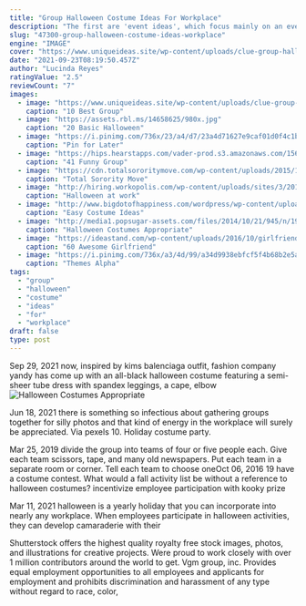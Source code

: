 ```yaml
---
title: "Group Halloween Costume Ideas For Workplace"
description: "The first are 'event ideas', which focus mainly on an event (obviously), like 'blind date in a fairy tale universe' or 'music from the workplace'. These ideas are mainly aimed at those who wish to focus on"
slug: "47300-group-halloween-costume-ideas-workplace"
engine: "IMAGE"
cover: "https://www.uniqueideas.site/wp-content/uploads/clue-group-halloween-halloween-costumes-and-costumes-1.jpg"
date: "2021-09-23T08:19:50.457Z"
author: "Lucinda Reyes"
ratingValue: "2.5"
reviewCount: "7"
images:
  - image: "https://www.uniqueideas.site/wp-content/uploads/clue-group-halloween-halloween-costumes-and-costumes-1.jpg"
    caption: "10 Best Group"
  - image: "https://assets.rbl.ms/14658625/980x.jpg"
    caption: "20 Basic Halloween"
  - image: "https://i.pinimg.com/736x/23/a4/d7/23a4d71627e9caf01d0f4c1beb1b1062--group-halloween-costumes-haunted-halloween.jpg"
    caption: "Pin for Later"
  - image: "https://hips.hearstapps.com/vader-prod.s3.amazonaws.com/1569263895-clueless-1561146716.jpg?crop=1xw:1xh;center,top&resize=480:*"
    caption: "41 Funny Group"
  - image: "https://cdn.totalsororitymove.com/wp-content/uploads/2015/11/4a2d5f3e7f61a851fe7a59573ac8b08e-969x1024.jpg"
    caption: "Total Sorority Move"
  - image: "http://hiring.workopolis.com/wp-content/uploads/sites/3/2016/10/12186759_10153384560752933_252096594039533801_o2.jpg"
    caption: "Halloween at work"
  - image: "http://www.bigdotofhappiness.com/wordpress/wp-content/uploads/2015/10/Halloween-Costumes-3-Email.jpg"
    caption: "Easy Costume Ideas"
  - image: "http://media1.popsugar-assets.com/files/2014/10/21/945/n/1922441/3c14f46b52d6b7bb_thumb_temp_facebook_post_image_file156321821413915247.fbshare.jpg"
    caption: "Halloween Costumes Appropriate"
  - image: "https://ideastand.com/wp-content/uploads/2016/10/girlfriend-group-costume/13-girlfriend-group-costume-ideas-1.jpg"
    caption: "60 Awesome Girlfriend"
  - image: "https://i.pinimg.com/736x/a3/4d/99/a34d9938ebfcf5f4b68b2e5a628419c2--group-halloween-halloween-costume-ideas.jpg"
    caption: "Themes Alpha"
tags:
  - "group"
  - "halloween"
  - "costume"
  - "ideas"
  - "for"
  - "workplace"
draft: false
type: post
---
```


Sep 29, 2021 now, inspired by kims balenciaga outfit, fashion company yandy has come up with an all-black halloween costume featuring a semi-sheer tube dress with spandex leggings, a cape, elbow
![Halloween Costumes Appropriate](http://media1.popsugar-assets.com/files/2014/10/21/945/n/1922441/3c14f46b52d6b7bb_thumb_temp_facebook_post_image_file156321821413915247.fbshare.jpg "Halloween Costumes Appropriate")

Jun 18, 2021 there is something so infectious about gathering groups together for silly photos and that kind of energy in the workplace will surely be appreciated. Via pexels 10. Holiday costume party.
<!--inArticleAds-->

<!--galleryOne-->

Mar 25, 2019 divide the group into teams of four or five people each. Give each team scissors, tape, and many old newspapers. Put each team in a separate room or corner. Tell each team to choose oneOct 06, 2016 19  have a costume contest. What would a fall activity list be without a reference to halloween costumes? incentivize employee participation with kooky prize
<!--inArticleAds-->

<!--galleryTwo-->

Mar 11, 2021 halloween is a yearly holiday that you can incorporate into nearly any workplace. When employees participate in halloween activities, they can develop camaraderie with their
<!--galleryThree-->

Shutterstock offers the highest quality royalty free stock images, photos, and illustrations for creative projects. Were proud to work closely with over 1 million contributors around the world to get. Vgm group, inc. Provides equal employment opportunities to all employees and applicants for employment and prohibits discrimination and harassment of any type without regard to race, color,
